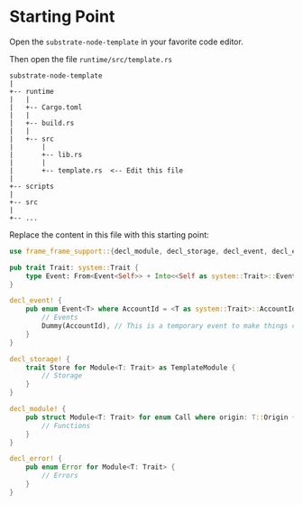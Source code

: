 # Starting Point

Open the `substrate-node-template` in your favorite code editor.

Then open the file `runtime/src/template.rs`

```
substrate-node-template
|
+-- runtime
|   |
|   +-- Cargo.toml
|   |
|   +-- build.rs
|   |
|   +-- src
|       |
|       +-- lib.rs
|       |
|       +-- template.rs  <-- Edit this file
|
+-- scripts
|
+-- src
|
+-- ...
```

<!-- slide:break-40 -->

Replace the content in this file with this starting point:

```rust
use frame_frame_support::{decl_module, decl_storage, decl_event, decl_error};

pub trait Trait: system::Trait {
	type Event: From<Event<Self>> + Into<<Self as system::Trait>::Event>;
}

decl_event! {
	pub enum Event<T> where AccountId = <T as system::Trait>::AccountId {
		// Events 
        Dummy(AccountId), // This is a temporary event to make things compile :)
	}
}

decl_storage! {
	trait Store for Module<T: Trait> as TemplateModule {
		// Storage
	}
}

decl_module! {
	pub struct Module<T: Trait> for enum Call where origin: T::Origin {
		// Functions
	}
}

decl_error! {
	pub enum Error for Module<T: Trait> {
		// Errors
	}
}
```
